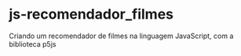 # js-recomendador_filmes
Criando um recomendador de filmes na linguagem JavaScript, com a biblioteca p5js
